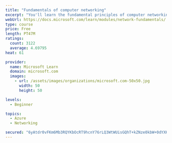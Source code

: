 ```yaml
---
title: "Fundamentals of computer networking"
excerpt: "You'll learn the fundamental principles of computer networking to prepare you for the Azure admin and developer learning paths."
webUrl: https://docs.microsoft.com/learn/modules/network-fundamentals/
type: course
price: Free
length: PT47M
ratings:
  count: 3122
  average: 4.69795
heat: 61

provider:
  name: Microsoft Learn
  domain: microsoft.com
  images:
    - url: /assets/images/organizations/microsoft.com-50x50.jpg
      width: 50
      height: 50

levels:
  - Beginner

topics:
  - Azure
  - Networking

secured: "6yAtdr0vFKm6Mb3RQYKbOcRT9hcnY76rLQ3WtWUisGQhT+kZNze0kbW+0dYXKNkGYlaX2MzmKjUgEPDom33BtknWQKtY2NY+yUrn0oKMgJUl8iQ7E9a6dFKVqAdfAwod9O4twm6nCGoYcK/p/orwMCeQ6CbJdJqzsatcsYUk74jfg5aAvBdguTiPuDqi7JFDqVNFNazSjYKEl09dYRbasuNAQcjTsOVrj3XDtGjlC0GWRhjXQrxbXzSfsZ3zMbU8NVCXBNXRMrEBye+iocJ+61+1Be7yDo+RqgDmTYY1xRAYjfYDPhS6OVtLHGyDjusN2+yNzzMPDgfRADuUQCO1mbb6FeALzoQoNmbgx7eb3cZUpGobx+u35W7NlMiAKsrdC3ZjLgynkcutEh6HqXX0LTJruS3Qs2QPGKKStpgDJE0=;cWje5A9G9FxoZlta6c9ZNA=="
---
```


